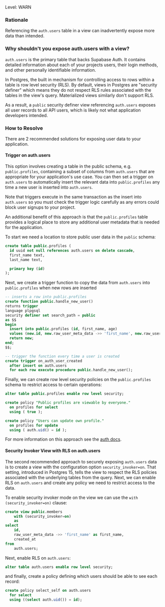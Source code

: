 
Level: WARN

### Rationale

Referencing the `auth.users` table in a view can inadvertently expose more data than intended.

### Why shouldn't you expose auth.users with a view?

`auth.users` is the primary table that backs Supabase Auth. It contains detailed information about each of your projects users, their login methods, and other personally identifiable information.

In Postgres, the built in mechanism for controlling access to rows within a table is row level security (RLS). By default, views in Postgres are "security definer" which means they do not respect RLS rules associated with the tables in the view's query. Materialized views similarly don't support RLS.

As a result, a `public` security definer view referencing `auth.users` exposes all user records to all API users, which is likely not what application developers intended.

### How to Resolve

There are 2 recommended solutions for exposing user data to your application.

#### Trigger on auth.users

This option involves creating a table in the public schema, e.g. `public.profiles`, containing a subset of columns from `auth.users` that are appropriate for your application's use case. You can then set a trigger on `auth.users` to automatically insert the relevant data into `public.profiles` any time a new user is inserted into `auth.users`.

Note that triggers execute in the same transaction as the insert into `auth.users` so you must check the trigger logic carefully as any errors could block user signups to your project. 

An additional benefit of this approach is that the `public.profiles` table provides a logical place to store any additional user metadata that is needed for the application.

To start we need a location to store public user data in the `public` schema:

```sql
create table public.profiles (
  id uuid not null references auth.users on delete cascade,
  first_name text,
  last_name text,

  primary key (id)
);
```

Next, we create a trigger function to copy the data from `auth.users` into `public.profiles` when new rows are inserted


```sql
-- inserts a row into public.profiles
create function public.handle_new_user()
returns trigger
language plpgsql
security definer set search_path = public
as $$
begin
  insert into public.profiles (id, first_name, age)
  values (new.id, new.raw_user_meta_data ->> 'first_name', new.raw_user_meta_data['age']::integer);
  return new;
end;
$$;

-- trigger the function every time a user is created
create trigger on_auth_user_created
  after insert on auth.users
  for each row execute procedure public.handle_new_user();
```

Finally, we can create row level security policies on the `public.profiles` schema to restrict access to certain operations:

```sql
alter table public.profiles enable row level security;

create policy "Public profiles are viewable by everyone."
  on profiles for select
  using ( true );

create policy "Users can update own profile."
  on profiles for update
  using ( auth.uid() = id );
```

For more information on this approach see the [auth docs](https://supabase.com/docs/guides/auth/managing-user-data).


#### Security Invoker View with RLS on auth.users

The second recommended approach to securely exposing `auth.users` data is to create a view with the configuration option `security_invoker=on`. That setting, introduced in Postgres 15, tells the view to respect the RLS policies associated with the underlying tables from the query. Next, we can enable RLS on `auth.users` and create any policy we need to restrict access to the data.


To enable security invoker mode on the view we can use the `with (security_invoker=on)` clause:

```sql
create view public.members
    with (security_invoker=on)
    as
select
    id,
    raw_user_meta_data ->> 'first_name' as first_name,
    created_at
from
    auth.users;
```

Next, enable RLS on `auth.users`:

```sql
alter table auth.users enable row level security;
```

and finally, create a policy defining which users should be able to see each record:

```sql
create policy select_self on auth.users
  for select
  using ((select auth.uid()) = id);
```
